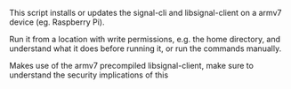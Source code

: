 This script installs or updates the signal-cli and libsignal-client on a armv7 device (eg. Raspberry Pi).

Run it from a location with write permissions, e.g. the home directory, and understand what it does before running it, or run the commands manually.

Makes use of the armv7 precompiled libsignal-client, make sure to understand the security implications of this
